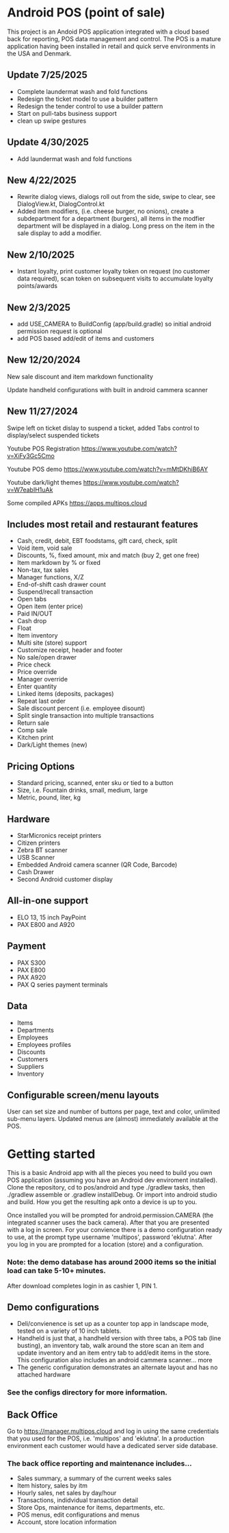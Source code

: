 # Android POS (point of sale)
This project is an Andoid POS application integrated with a cloud based back for reporting, POS data management and control. The POS is a mature application having been installed in retail and quick serve environments in the USA and Denmark.

## Update 7/25/2025

- Complete laundermat wash and fold functions
- Redesign the ticket model to use a builder pattern
- Redesign the tender control to use a builder pattern
- Start on pull-tabs business support
- clean up swipe gestures

## Update 4/30/2025

- Add laundermat wash and fold functions

## New 4/22/2025

- Rewrite dialog views, dialogs roll out from the side, swipe to clear, see DialogView.kt, DialogControl.kt
- Added item modifiers, (i.e. cheese burger, no onions), create a subdepartment for a department (burgers), all items in the modfier department will be displayed in a dialog. Long press on the item in the sale display to add a modifier.

## New 2/10/2025

- Instant loyalty, print customer loyalty token on request (no customer data required), scan token on subsequent visits to accumulate loyalty points/awards

## New 2/3/2025

- add USE_CAMERA to BuildConfig (app/build.gradle) so initial android permission request is optional
- add POS based add/edit of items and customers

## New 12/20/2024
New sale discount and item markdown functionality

Update handheld configurations with built in android cammera scanner

## New 11/27/2024

Swipe left on ticket dislay to suspend a ticket, added Tabs control to display/select suspended tickets

Youtube POS Registration https://www.youtube.com/watch?v=XiFy3Gc5Cmo

Youtube POS demo https://www.youtube.com/watch?v=mMtDKhiB6AY

Youtube dark/light themes https://www.youtube.com/watch?v=W7eabIH1uAk

Some compiled APKs https://apps.multipos.cloud

## Includes most retail and restaurant features
- Cash, credit, debit, EBT foodstams, gift card, check, split
- Void item, void sale
- Discounts, %, fixed amount, mix and match (buy 2, get one free)
- Item markdown by % or fixed
- Non-tax, tax sales
- Manager functions, X/Z
- End-of-shift cash drawer count
- Suspend/recall transaction
- Open tabs
- Open item (enter price)
- Paid IN/OUT
- Cash drop
- Float
- Item inventory
- Multi site (store) support
- Customize receipt, header and footer
- No sale/open drawer
- Price check
- Price override
- Manager override
- Enter quantity
- Linked items (deposits, packages)
- Repeat last order
- Sale discount percent (i.e. employee disount)
- Split single transaction into multiple transactions
- Return sale
- Comp sale
- Kitchen print
- Dark/Light themes (new)

## Pricing Options
- Standard pricing, scanned, enter sku or tied to a button
- Size, i.e. Fountain drinks, small, medium, large
- Metric, pound, liter, kg

## Hardware
- StarMicronics receipt printers
- Citizen printers
- Zebra BT scanner
- USB Scanner
- Embedded Android camera scanner (QR Code, Barcode)
- Cash Drawer
- Second Android customer display

## All-in-one support
- ELO 13, 15 inch PayPoint
- PAX E800 and A920

## Payment
- PAX S300
- PAX E800
- PAX A920
- PAX Q series payment terminals

## Data
- Items
- Departments
- Employees
- Employees profiles
- Discounts
- Customers
- Suppliers
- Inventory

## Configurable screen/menu layouts
User can set size and number of buttons per page, text and color, unlimited sub-menu layers. Updated menus are (almost) immediately available at the POS.

# Getting started
This is a basic Android app with all the pieces you need to build you own POS application (assuming you have an Android dev enviroment installed). Clone the repository, cd to pos/android and type ./gradlew tasks, then ./gradlew assemble or .gradlew installDebug. Or import into android studio and build. How you get the resulting apk onto a device is up to you.

Once installed you will be prompted for android.permission.CAMERA (the integrated scanner uses the back camera). After that you are presented with a log in screen. For your convience there is a demo configuration ready to use, at the prompt type username 'multipos', password 'eklutna'. After you log in you are prompted for a location (store) and a configuration.

### Note: the demo database has around 2000 items so the initial load can take 5-10+ minutes.

After download completes login in as cashier 1, PIN 1.

## Demo configurations
- Deli/convienence is set up as a counter top app in landscape mode, tested on a variety of 10 inch tablets.
- Handheld is just that, a handheld version with three tabs, a POS tab (line busting), an inventory tab, walk around the store scan an item and update inventory and an item entry tab to add/edit items in the store. This configuration also includes an android cammera scanner... more
- The generic configuration demonstrates an alternate layout and has no attached hardware

### See the configs directory for more information.

## Back Office

Go to https://manager.multipos.cloud and log in using the same credentials that you used for the POS, i.e. 'multipos' and 'eklutna'. In a production environment each customer would have a dedicated server side database.

### The back office reporting and maintenance includes...

- Sales summary, a summary of the current weeks sales
- Item history, sales by itm
- Hourly sales, net sales by day/hour
- Transactions, indidvidual transaction detail
- Store Ops, maintenance for items, departments, etc.
- POS menus, edit configurations and menus
- Account, store location information


